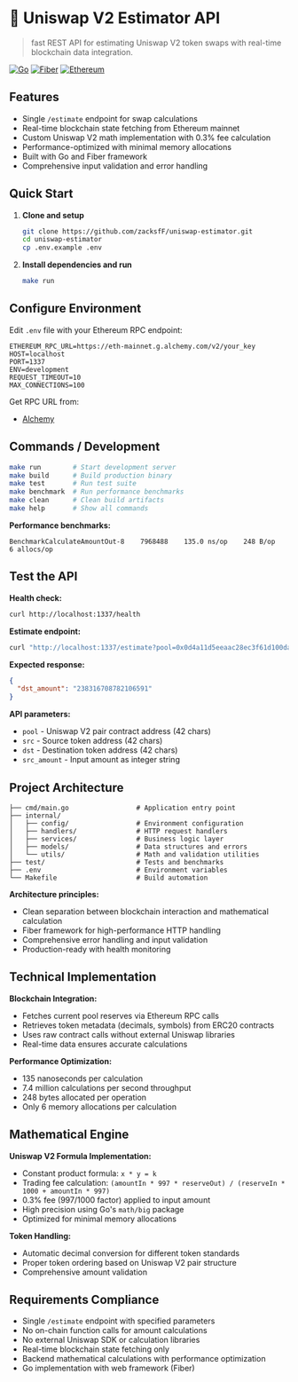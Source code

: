 # 🦄 Uniswap V2 Estimator API

> fast REST API for estimating Uniswap V2 token swaps with real-time blockchain data integration.

[![Go](https://img.shields.io/badge/Go-1.24.5-00ADD8?style=flat&logo=go)](https://golang.org/)
[![Fiber](https://img.shields.io/badge/Fiber-v2-00ADD8?style=flat)](https://gofiber.io/)
[![Ethereum](https://img.shields.io/badge/Ethereum-Compatible-627EEA?style=flat&logo=ethereum)](https://ethereum.org/)

## Features

- Single `/estimate` endpoint for swap calculations
- Real-time blockchain state fetching from Ethereum mainnet
- Custom Uniswap V2 math implementation with 0.3% fee calculation
- Performance-optimized with minimal memory allocations
- Built with Go and Fiber framework
- Comprehensive input validation and error handling

## Quick Start

1. **Clone and setup**
   ```bash
   git clone https://github.com/zacksfF/uniswap-estimator.git
   cd uniswap-estimator
   cp .env.example .env
   ```

2. **Install dependencies and run**
   ```bash
   make run
   ```

## Configure Environment

Edit `.env` file with your Ethereum RPC endpoint:

```env
ETHEREUM_RPC_URL=https://eth-mainnet.g.alchemy.com/v2/your_key
HOST=localhost
PORT=1337
ENV=development
REQUEST_TIMEOUT=10
MAX_CONNECTIONS=100
```

Get RPC URL from:
- [Alchemy](https://alchemy.com)

## Commands / Development

```bash
make run        # Start development server
make build      # Build production binary
make test       # Run test suite
make benchmark  # Run performance benchmarks
make clean      # Clean build artifacts
make help       # Show all commands
```

**Performance benchmarks:**
```
BenchmarkCalculateAmountOut-8    7968488    135.0 ns/op    248 B/op    6 allocs/op
```

## Test the API

**Health check:**
```bash
curl http://localhost:1337/health
```

**Estimate endpoint:**
```bash
curl "http://localhost:1337/estimate?pool=0x0d4a11d5eeaac28ec3f61d100daf4d40471f1852&src=0xdAC17F958D2ee523a2206206994597C13D831ec7&dst=0xc02aaa39b223fe8d0a0e5c4f27ead9083c756cc2&src_amount=10000000"
```

**Expected response:**
```json
{
  "dst_amount": "238316708782106591"
}
```

**API parameters:**
- `pool` - Uniswap V2 pair contract address (42 chars)
- `src` - Source token address (42 chars)
- `dst` - Destination token address (42 chars)
- `src_amount` - Input amount as integer string

## Project Architecture

```
├── cmd/main.go                 # Application entry point
├── internal/
│   ├── config/                 # Environment configuration
│   ├── handlers/               # HTTP request handlers
│   ├── services/               # Business logic layer
│   ├── models/                 # Data structures and errors
│   └── utils/                  # Math and validation utilities
├── test/                       # Tests and benchmarks
├── .env                        # Environment variables
└── Makefile                    # Build automation
```

**Architecture principles:**
- Clean separation between blockchain interaction and mathematical calculation
- Fiber framework for high-performance HTTP handling
- Comprehensive error handling and input validation
- Production-ready with health monitoring

## Technical Implementation

**Blockchain Integration:**
- Fetches current pool reserves via Ethereum RPC calls
- Retrieves token metadata (decimals, symbols) from ERC20 contracts
- Uses raw contract calls without external Uniswap libraries
- Real-time data ensures accurate calculations

**Performance Optimization:**
- 135 nanoseconds per calculation
- 7.4 million calculations per second throughput
- 248 bytes allocated per operation
- Only 6 memory allocations per calculation

## Mathematical Engine

**Uniswap V2 Formula Implementation:**
- Constant product formula: `x * y = k`
- Trading fee calculation: `(amountIn * 997 * reserveOut) / (reserveIn * 1000 + amountIn * 997)`
- 0.3% fee (997/1000 factor) applied to input amount
- High precision using Go's `math/big` package
- Optimized for minimal memory allocations

**Token Handling:**
- Automatic decimal conversion for different token standards
- Proper token ordering based on Uniswap V2 pair structure
- Comprehensive amount validation

## Requirements Compliance

- Single `/estimate` endpoint with specified parameters
- No on-chain function calls for amount calculations
- No external Uniswap SDK or calculation libraries
- Real-time blockchain state fetching only
- Backend mathematical calculations with performance optimization
- Go implementation with web framework (Fiber)